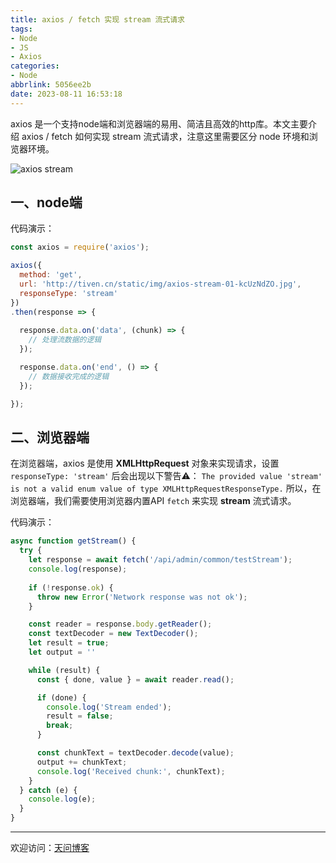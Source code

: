 ```yaml
---
title: axios / fetch 实现 stream 流式请求
tags:
- Node
- JS
- Axios
categories:
- Node
abbrlink: 5056ee2b
date: 2023-08-11 16:53:18
---
```


axios 是一个支持node端和浏览器端的易用、简洁且高效的http库。本文主要介绍 axios / fetch 如何实现 stream 流式请求，注意这里需要区分 node 环境和浏览器环境。

![axios stream](https://tiven.cn/static/img/axios-stream-01-kcUzNdZO.jpg)

## 一、node端

代码演示：

```js
const axios = require('axios');

axios({
  method: 'get',
  url: 'http://tiven.cn/static/img/axios-stream-01-kcUzNdZO.jpg',
  responseType: 'stream'
})
.then(response => {
  
  response.data.on('data', (chunk) => {
    // 处理流数据的逻辑
  });

  response.data.on('end', () => {
    // 数据接收完成的逻辑
  });

}); 
```

## 二、浏览器端

在浏览器端，axios 是使用 **XMLHttpRequest** 对象来实现请求，设置 `responseType: 'stream'` 后会出现以下警告⚠️：
`The provided value 'stream' is not a valid enum value of type XMLHttpRequestResponseType.`
所以，在浏览器端，我们需要使用浏览器内置API `fetch` 来实现 **stream** 流式请求。

代码演示：

```js
async function getStream() {
  try {
    let response = await fetch('/api/admin/common/testStream');
    console.log(response);
    
    if (!response.ok) {
      throw new Error('Network response was not ok');
    }

    const reader = response.body.getReader();
    const textDecoder = new TextDecoder();
    let result = true;
    let output = ''

    while (result) {
      const { done, value } = await reader.read();

      if (done) {
        console.log('Stream ended');
        result = false;
        break;
      }

      const chunkText = textDecoder.decode(value);
      output += chunkText;
      console.log('Received chunk:', chunkText);
    }
  } catch (e) {
    console.log(e);
  }
}
```


---

欢迎访问：[天问博客](https://tiven.cn/p/5056ee2b/ "天问博客-专注于大前端技术")

